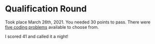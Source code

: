 # Qualification Round
Took place March 26th, 2021. You needed 30 points to pass. There were [five coding problems](https://codingcompetitions.withgoogle.com/codejam/round/000000000043580a)
available to choose from.

I scored 41 and called it a night!